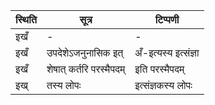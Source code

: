 | स्थिति | सूत्र | टिप्पणी |
| ----- | ------- | ------ |
| इखँ | - | - |
| इखँ | उपदेशेऽजनुनासिक इत् | अँ-इत्यस्य इत्संज्ञा |
| इखँ | शेषात् कर्तरि परस्मैपदम् | इति परस्मैपदम् |
| इख् | तस्य लोपः | इत्संज्ञकस्य लोपः |
